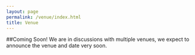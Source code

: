 ```yaml
---
layout: page
permalink: /venue/index.html
title: Venue
---
```


##Coming Soon!
We are in discussions with multiple venues, we expect to announce the venue and date very soon.
